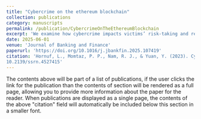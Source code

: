 ```yaml
---
title: "Cybercrime on the ethereum blockchain"
collection: publications
category: manuscripts
permalink: /publication/CybercrimeOnTheEthereumBlockchain
excerpt: 'We examine how cybercrime impacts victims’ risk-taking and returns. The results from our difference-in-differences analysis of a sample of victim and matched non-victim investors on the Ethereum blockchain are in line with prospect theory and suggest that victims increase their long-term total risk-taking after losing part of their wealth, leading to lower risk-adjusted returns in the post-cybercrime period. Victims’ long-term total risk-taking increases because they increase diversifiable risk due to victims’ post-cybercrime withdrawal from altcoins. At the same time, the reduction in risk-adjusted returns correlates with increased trading activity and churn, due plausibly to managing cybercrime exposure. In the cross-section of Ethereum addresses, we show that the most affluent victims take a systematic approach to restore their pre-cybercrime wealth level, while the least affluent victims turn into gamblers. Finally, a parsimonious forensic model explains a good part of the addresses’ probability of being involved in cybercrime, on both the victim and the cybercriminal side.'
date: 2025-06-01
venue: 'Journal of Banking and Finance'
paperurl: 'https://doi.org/10.1016/j.jbankfin.2025.107419'
citation: 'Hornuf, L., Momtaz, P. P., Nam, R. J., & Yuan, Y. (2023). Cybercrime on the ethereum blockchain. https://doi.org/
10.2139/ssrn.4527415'
---
```


The contents above will be part of a list of publications, if the user clicks the link for the publication than the contents of section will be rendered as a full page, allowing you to provide more information about the paper for the reader. When publications are displayed as a single page, the contents of the above "citation" field will automatically be included below this section in a smaller font.
